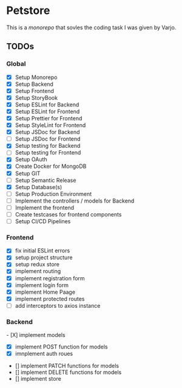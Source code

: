 # Petstore

This is a _monorepo_ that sovles the coding task I was given by Varjo.

## TODOs

### Global

- [x] Setup Monorepo
- [x] Setup Backend
- [x] Setup Frontend
- [x] Setup StoryBook
- [x] Setup ESLint for Backend
- [x] Setup ESLint for Frontend
- [x] Setup Prettier for Frontend
- [x] Setup StyleLint for Frontend
- [x] Setup JSDoc for Backend
- [ ] Setup JSDoc for Frontend
- [x] Setup testing for Backend
- [ ] Setup testing for Frontend
- [x] Setup OAuth
- [x] Create Docker for MongoDB
- [x] Setup GIT
- [ ] Setup Semantic Release
- [x] Setup Database(s)
- [ ] Setup Production Environment
- [ ] Implement the controllers / models for Backend
- [ ] Implement the frontend
- [ ] Create testcases for frontend components
- [ ] Setup CI/CD Pipelines

### Frontend

- [x] fix initial ESLint errors
- [x] setup project structure
- [x] setup redux store
- [x] implement routing
- [x] implement registration form
- [x] implement login form
- [x] implement Home Paage
- [x] implement protected routes
- [ ] add interceptors to axios instance

### Backend

- [X] implement models

- [x] implement POST function for models
- [x] imnplement auth roues
- [] implement PATCH functions for models
- [] implement DELETE functions for models
- [] implement store
